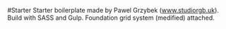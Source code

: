 #Starter
Starter boilerplate made by Pawel Grzybek (www.studiorgb.uk). Build with SASS and Gulp. Foundation grid system (medified) attached.